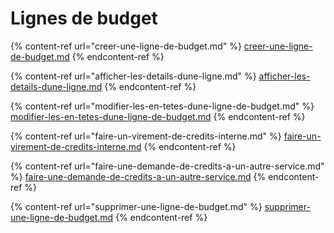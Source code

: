 # Lignes de budget

{% content-ref url="creer-une-ligne-de-budget.md" %}
[creer-une-ligne-de-budget.md](creer-une-ligne-de-budget.md)
{% endcontent-ref %}

{% content-ref url="afficher-les-details-dune-ligne.md" %}
[afficher-les-details-dune-ligne.md](afficher-les-details-dune-ligne.md)
{% endcontent-ref %}

{% content-ref url="modifier-les-en-tetes-dune-ligne-de-budget.md" %}
[modifier-les-en-tetes-dune-ligne-de-budget.md](modifier-les-en-tetes-dune-ligne-de-budget.md)
{% endcontent-ref %}

{% content-ref url="faire-un-virement-de-credits-interne.md" %}
[faire-un-virement-de-credits-interne.md](faire-un-virement-de-credits-interne.md)
{% endcontent-ref %}

{% content-ref url="faire-une-demande-de-credits-a-un-autre-service.md" %}
[faire-une-demande-de-credits-a-un-autre-service.md](faire-une-demande-de-credits-a-un-autre-service.md)
{% endcontent-ref %}

{% content-ref url="supprimer-une-ligne-de-budget.md" %}
[supprimer-une-ligne-de-budget.md](supprimer-une-ligne-de-budget.md)
{% endcontent-ref %}
